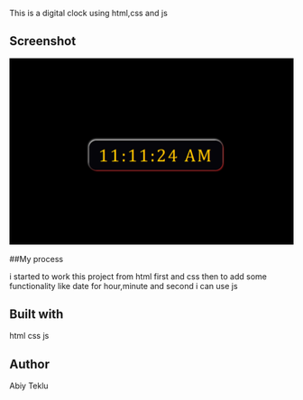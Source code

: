 This is a digital clock using html,css and js

## Screenshot

![ScreenShot](Screenshot.png)

##My process

i started to work this project from html first and css then to add some functionality like date for hour,minute and second
i can use js

## Built with

html css js

## Author

Abiy Teklu
